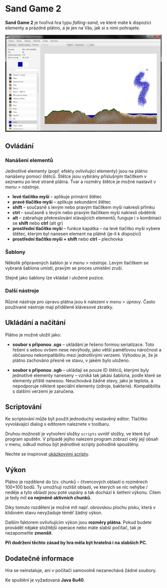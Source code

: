 # Sand Game 2

**Sand Game 2** je tvořivá hra typu *falling-sand*, ve které máte k dispozici elementy a prázdné plátno, a je jen na Vás, jak si s nimi pohrajete.

![preview](/preview.png)

## Ovládání

### Nanášení elementů

Jednotlivé elementy (popř. efekty ovlivňující elementy) jsou na plátno nanášeny pomocí štětců. Štětce jsou vybírány příslušným tlačítkem v seznamu po levé straně plátna. Tvar a rozměry štětce je možné nastavit v *menu > nástroje*.

- **levé tlačítko myši** – aplikuje primární štětec
- **pravé tlačítko myši** – aplikuje sekundární štětec
- **shift** – současně s levým nebo pravým tlačítkem myši nakreslí přímku
- **ctrl** – současně s levým nebo pravým tlačítkem myši nakreslí obdélník
- **alt** – zabraňuje překreslování stávajících elementů; funguje i v kombinaci se **shift** nebo **ctrl** (alt gr)
- **prostřední tlačítko myši** – funkce kapátka – na levé tlačítko myši vybere štětec, kterým byl nanesen element na plátně (je-li k dispozici)
- **prostřední tlačítko myši + shift** nebo **ctrl** – plechovka

### Šablony

Několik připravených šablon je v *menu > nástroje*. Levým tlačítkem se vybraná šablona umístí, pravým se proces umístění zruší.

Stejně jako šablony lze vkládat i uložené pozice.

### Další nástroje

Různé nástroje pro úpravu plátna jsou k nalezení v *menu > úpravy*. Často používané nástroje mají přidělené klávesové zkratky.


## Ukládání a načítání

Plátno je možné uložit jako:

- **soubor s příponou .sgs** – ukládání je řešeno formou serializace. Toto řešení s sebou ovšem nese nevýhody, jako větší paměťovou náročnost a občasnou nekompatibilitu mezi jednotlivými verzemi. Výhodou je, že je plátno zachováno přesně ve stavu, v jakém bylo uloženo. 

- **soubor s příponou .sgb** – ukládají se pouze ID štětců, kterými byly jednotlivé elementy naneseny – vzniká tak jakási šablona, podle které se elementy příště nanesou. Neuchovává žádné stavy, jako je teplota, a nepodporuje některé speciální elementy (zdroje, bakterie). Kompatibilita s dalšími verzemi je zaručena.

## Scriptování

Ke scriptování může být použit jednoduchý vestavěný editor. Tlačítko vyvolávající dialog s editorem naleznete v toolbaru.

Druhou možností je vytvoření složky <code>scripts</code> uvnitř složky, ve které byl program spuštěn.
V případě jejího nalezení program zobrazí celý její obsah v menu, odkud mohou být jednotlivé scripty pohodlně spouštěny.

Nechte se inspirovat [ukázkovými scripty](/scripts).

## Výkon

Plátno je rozdělené do tzv. chunků – čtvercových oblastí o rozměrech 100×100 bodů. Ty umožňují rozlišit oblasti, ve kterých se nic nehýbe / neděje a tyto oblasti jsou poté uspány a tak dochází k šetření výkonu. Cílem je tedy mít **co nejméně aktivních chunků**.

Díky tomuto rozdělení je možné mít např. obrovskou plochu písku, která v klidovém stavu nevyžaduje téměř žádný výkon.

Dalším faktorem ovlivňujícím výkon jsou **rozměry plátna**. Pokud budete provádět nějaké složitější operace nebo máte slabší počítač, tak je nezapomeňte **zmenšit**.

**Při dodržení těchto zásad by hra měla být hratelná i na slabších PC.**

## Dodatečné informace

Hra se neinstaluje, ani v počítači samovolně nezanechává žádné soubory.

Ke spuštění je vyžadovaná **Java 8u40**.
